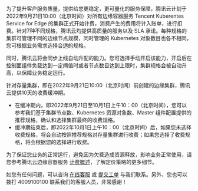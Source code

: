 
为了提升客户服务质量，提供给您更稳定，更可量化的服务保障，腾讯云计划于2022年9月21日10:00（北京时间）对所有边缘容器服务 Tencent Kuberentes Service for Edge 的集群正式开始计费，消费产生的费用将计入账单，进行扣费。针对7种不同规格，腾讯云均提供高质量的服务以及 SLA 承诺。每种规格的集群可管理不同的边缘节点规模，同时管理的 Kubernetes 对象数目也各不相同，您可根据业务需求选择合适的规格。

同时，腾讯云将会同步上线自动升配的能力。您可选择手动开启该能力，开启后在控制面组件负载达到一定阈值时或者节点数目达到上限时，集群规格会被自动升高，以保障业务稳定运行。

针对存量集群，即在2022年9月21日10:00（北京时间）前创建的边缘集群，腾讯云提供10天的收费缓冲期。
- 在缓冲期内，即2022年9月21日至10月1日上午10：00（北京时间），您可以参考我们基于集群节点数、Kubernetes 资源对象数、Master 组件配置提供的推荐规格，确认和选择集群最终的收费规格。
- 缓冲期结束后，即2022年10月1日上午10：00（北京时间）后，如果您未选择收费规格，将会自动按照推荐规格对存量集群进行收费；如果您选择了收费规格，将会根据您的选择进行收费。

为了保证您业务的正常运行，避免因为欠费造成资源释放，影响业务正常使用，请您参考腾讯云边缘容器服务 [计费概述](https://cloud.tencent.com/document/product/457/78129)，了解定价策略的更多细节。


如您有任何问题，可以咨询 [在线客服](https://cloud.tencent.com/act/event/Online_service) 或 [提交工单](https://console.cloud.tencent.com/workorder/category) 与我们联系。另外，您也可以拨打 4009100100 联系我们的客服人员，非常感谢！
